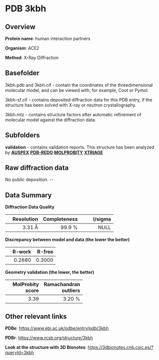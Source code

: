 # PDB 3kbh

## Overview

**Protein name**: human interaction partners

**Organism**: ACE2

**Method**: X-Ray Diffraction

## Basefolder

3kbh.pdb and 3kbh.cif - contain the coordinates of the threedimensional molecular model, and can be viewed with, for example, Coot or Pymol.

3kbh-sf.cif - contains deposited diffraction data for this PDB entry, if the structure has been solved with X-ray or neutron crystallography.

3kbh.mtz - contains structure factors after automatic refinement of molecular model against the diffraction data.

## Subfolders





**validation** - contains validation reports. This structure has been analyzed by [**AUSPEX**](https://github.com/thorn-lab/coronavirus_structural_task_force/tree/master/pdb/human_interaction_partners/ACE2/3kbh/validation/auspex) [**PDB-REDO**](https://github.com/thorn-lab/coronavirus_structural_task_force/tree/master/pdb/human_interaction_partners/ACE2/3kbh/validation/pdb-redo) [**MOLPROBITY**](https://github.com/thorn-lab/coronavirus_structural_task_force/tree/master/pdb/human_interaction_partners/ACE2/3kbh/validation/molprobity) [**XTRIAGE**](https://github.com/thorn-lab/coronavirus_structural_task_force/blob/master/pdb/human_interaction_partners/ACE2/3kbh/validation/Xtriage_output.log) 

## Raw diffraction data

No public deposition. --<br> 

## Data Summary
**Diffraction Data Quality**

|   | Resolution | Completeness| I/sigma |
|---|-------------:|----------------:|--------------:|
|   |3.31 Å|99.9  %|<img width=50/>NULL |

**Discrepancy between model and data (the lower the better)**

|   | **R-work**| **R-free**   
|---|-------------:|----------------:|           
||  0.2680|  0.3000|

**Geometry validation (the lower, the better)**

|   |**MolProbity<br>score**| **Ramachandran<br>outliers** 
|---|-------------:|----------------:|
||  3.39|  3.20 %|

 

 



## Other relevant links 
**PDBe**:  https://www.ebi.ac.uk/pdbe/entry/pdb/3kbh
 
**PDBr**: https://www.rcsb.org/structure/3kbh 

**Look at the structure with 3D Bionotes**: https://3dbionotes.cnb.csic.es/?queryId=3kbh

